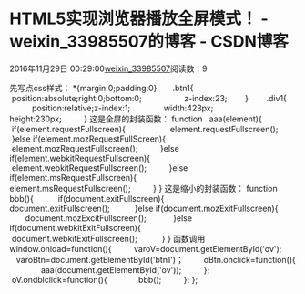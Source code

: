 # HTML5实现浏览器播放全屏模式！ - weixin_33985507的博客 - CSDN博客
2016年11月29日 00:29:00[weixin_33985507](https://me.csdn.net/weixin_33985507)阅读数：9

先写点css样式：
*{margin:0;padding:0}
      .btn1{
                 position:absolute;right:0;bottom:0;
                  z-index:23;
       }
       .div1{
              position:relative;z-index:1;
              width:423px;
              height:230px;
         }
这是全屏的封装函数：
function   aaa(element){
         if(element.requestFullscreen){
                   element.requestFullscreen();
         }else if(element.mozRequestFullScreen){
                   element.mozRequestFullscreen();
         }else if(element.webkitRequestFullscreen){
                   element.webkitRequestFullscreen();
         }else if(element.msRequestFullscreen){
                  element.msRequestFullscreen();
         }
}
这是缩小的封装函数：
function   bbb(){
          if(document.exitFullscreen){
                document.exitFullscreen();
          }else if(document.mozExitFullscreen){
               document.mozExcitFullscreen();
           }else if(document.webkitExitFullscreen){
               document.webkitExitFullscreen();
          }
}
函数调用
window.onload=function(){
         varoV=document.getElementById('ov');
         varoBtn=document.getElementById('btn1')；
        oBtn.onclick=function(){
              aaa(document.getElementById('ov'));
         };
         oV.ondblclick=function(){
             bbb();
         };
};
